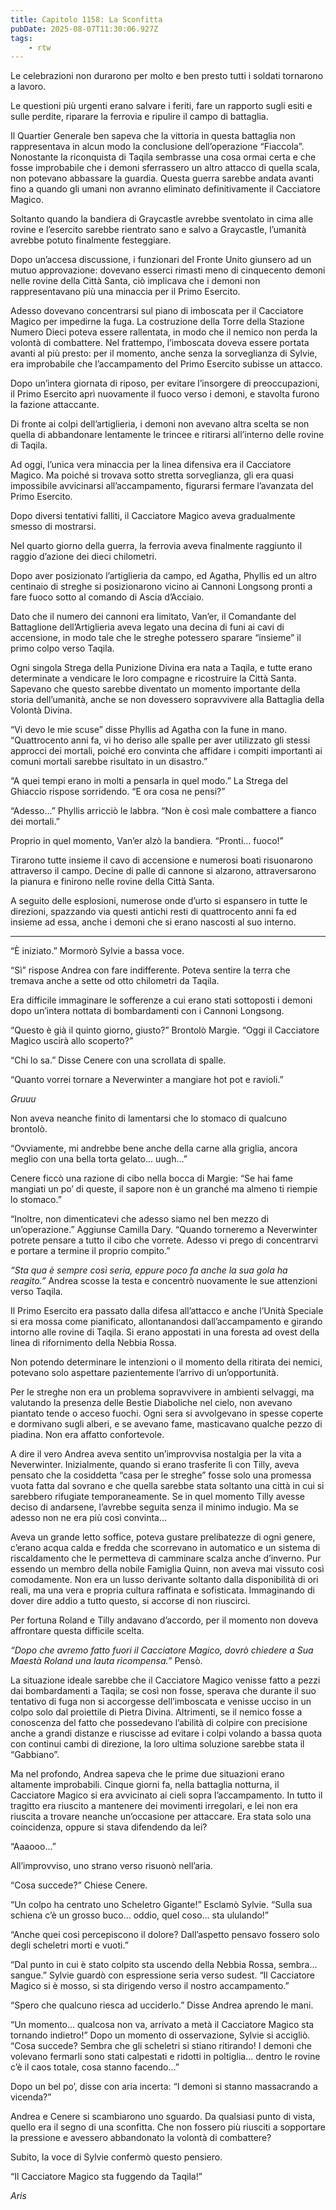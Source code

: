 ```yaml
---
title: Capitolo 1158: La Sconfitta
pubDate: 2025-08-07T11:30:06.927Z
tags:
    - rtw
---
```













Le celebrazioni non durarono per molto e ben presto tutti i soldati tornarono a lavoro.






Le questioni più urgenti erano salvare i feriti, fare un rapporto sugli esiti e sulle perdite, riparare la ferrovia e ripulire il campo di battaglia.






Il Quartier Generale ben sapeva che la vittoria in questa battaglia non rappresentava in alcun modo la conclusione dell’operazione “Fiaccola”. Nonostante la riconquista di Taqila sembrasse una cosa ormai certa e che fosse improbabile che i demoni sferrassero un altro attacco di quella scala, non potevano abbassare la guardia. Questa guerra sarebbe andata avanti fino a quando gli umani non avranno eliminato definitivamente il Cacciatore Magico.






Soltanto quando la bandiera di Graycastle avrebbe sventolato in cima alle rovine e l’esercito sarebbe rientrato sano e salvo a Graycastle, l’umanità avrebbe potuto finalmente festeggiare.






Dopo un’accesa discussione, i funzionari del Fronte Unito giunsero ad un mutuo approvazione: dovevano esserci rimasti meno di cinquecento demoni nelle rovine della Città Santa, ciò implicava che i demoni non rappresentavano più una minaccia per il Primo Esercito.






Adesso dovevano concentrarsi sul piano di imboscata per il Cacciatore Magico per impedirne la fuga. La costruzione della Torre della Stazione Numero Dieci poteva essere rallentata, in modo che il nemico non perda la volontà di combattere. Nel frattempo, l’imboscata doveva essere portata avanti al più presto: per il momento, anche senza la sorveglianza di Sylvie, era improbabile che l’accampamento del Primo Esercito subisse un attacco.






Dopo un’intera giornata di riposo, per evitare l’insorgere di preoccupazioni, il Primo Esercito aprì nuovamente il fuoco verso i demoni, e stavolta furono la fazione attaccante.






Di fronte ai colpi dell’artiglieria, i demoni non avevano altra scelta se non quella di abbandonare lentamente le trincee e ritirarsi all’interno delle rovine di Taqila.






Ad oggi, l’unica vera minaccia per la linea difensiva era il Cacciatore Magico. Ma poiché si trovava sotto stretta sorveglianza, gli era quasi impossibile avvicinarsi all’accampamento, figurarsi fermare l’avanzata del Primo Esercito.






Dopo diversi tentativi falliti, il Cacciatore Magico aveva gradualmente smesso di mostrarsi.






Nel quarto giorno della guerra, la ferrovia aveva finalmente raggiunto il raggio d’azione dei dieci chilometri.






Dopo aver posizionato l’artiglieria da campo, ed Agatha, Phyllis ed un altro centinaio di streghe si posizionarono vicino ai Cannoni Longsong pronti a fare fuoco sotto al comando di Ascia d’Acciaio.






Dato che il numero dei cannoni era limitato, Van’er, il Comandante del Battaglione dell’Artiglieria aveva legato una decina di funi ai cavi di accensione, in modo tale che le streghe potessero sparare “insieme” il primo colpo verso Taqila.






Ogni singola Strega della Punizione Divina era nata a Taqila, e tutte erano determinate a vendicare le loro compagne e ricostruire la Città Santa. Sapevano che questo sarebbe diventato un momento importante della storia dell’umanità, anche se non dovessero sopravvivere alla Battaglia della Volontà Divina.






“Vi devo le mie scuse” disse Phyllis ad Agatha con la fune in mano. “Quattrocento anni fa, vi ho deriso alle spalle per aver utilizzato gli stessi approcci dei mortali, poiché ero convinta che affidare i compiti importanti ai comuni mortali sarebbe risultato in un disastro.”






“A quei tempi erano in molti a pensarla in quel modo.” La Strega del Ghiaccio rispose sorridendo. “E ora cosa ne pensi?”






“Adesso...” Phyllis arricciò le labbra. “Non è così male combattere a fianco dei mortali.”






Proprio in quel momento, Van’er alzò la bandiera. “Pronti... fuoco!”






Tirarono tutte insieme il cavo di accensione e numerosi boati risuonarono attraverso il campo. Decine di palle di cannone si alzarono, attraversarono la pianura e finirono nelle rovine della Città Santa.






A seguito delle esplosioni, numerose onde d’urto si espansero in tutte le direzioni, spazzando via questi antichi resti di quattrocento anni fa ed insieme ad essa, anche i demoni che si erano nascosti al suo interno.






***






“È iniziato.” Mormorò Sylvie a bassa voce.






“Sì” rispose Andrea con fare indifferente. Poteva sentire la terra che tremava anche a sette od otto chilometri da Taqila.






Era difficile immaginare le sofferenze a cui erano stati sottoposti i demoni dopo un’intera nottata di bombardamenti con i Cannoni Longsong.






“Questo è già il quinto giorno, giusto?” Brontolò Margie. “Oggi il Cacciatore Magico uscirà allo scoperto?”






“Chi lo sa.” Disse Cenere con una scrollata di spalle.






“Quanto vorrei tornare a Neverwinter a mangiare hot pot e ravioli.”






<em>Gruuu</em>






Non aveva neanche finito di lamentarsi che lo stomaco di qualcuno brontolò.






“Ovviamente, mi andrebbe bene anche della carne alla griglia, ancora meglio con una bella torta gelato... uugh...”






Cenere ficcò una razione di cibo nella bocca di Margie: “Se hai fame mangiati un po’ di queste, il sapore non è un granché ma almeno ti riempie lo stomaco.”






“Inoltre, non dimenticatevi che adesso siamo nel ben mezzo di un’operazione.” Aggiunse Camilla Dary. “Quando torneremo a Neverwinter potrete pensare a tutto il cibo che vorrete. Adesso vi prego di concentrarvi e portare a termine il proprio compito.”






<em>“Sta qua è sempre così seria, eppure poco fa anche la sua gola ha reagito.” </em>Andrea scosse la testa e concentrò nuovamente le sue attenzioni verso Taqila.






Il Primo Esercito era passato dalla difesa all’attacco e anche l’Unità Speciale si era mossa come pianificato, allontanandosi dall’accampamento e girando intorno alle rovine di Taqila. Si erano appostati in una foresta ad ovest della linea di rifornimento della Nebbia Rossa.






Non potendo determinare le intenzioni o il momento della ritirata dei nemici, potevano solo aspettare pazientemente l’arrivo di un’opportunità.






Per le streghe non era un problema sopravvivere in ambienti selvaggi, ma valutando la presenza delle Bestie Diaboliche nel cielo, non avevano piantato tende o acceso fuochi. Ogni sera si avvolgevano in spesse coperte e dormivano sugli alberi, e se avevano fame, masticavano qualche pezzo di piadina. Non era affatto confortevole.






A dire il vero Andrea aveva sentito un’improvvisa nostalgia per la vita a Neverwinter. Inizialmente, quando si erano trasferite lì con Tilly, aveva pensato che la cosiddetta “casa per le streghe” fosse solo una promessa vuota fatta dal sovrano e che quella sarebbe stata soltanto una città in cui si sarebbero rifugiate temporaneamente. Se in quel momento Tilly avesse deciso di andarsene, l’avrebbe seguita senza il minimo indugio. Ma se adesso non ne era più così convinta...






Aveva un grande letto soffice, poteva gustare prelibatezze di ogni genere, c’erano acqua calda e fredda che scorrevano in automatico e un sistema di riscaldamento che le permetteva di camminare scalza anche d’inverno. Pur essendo un membro della nobile Famiglia Quinn, non aveva mai vissuto così comodamente. Non era un lusso derivante soltanto dalla disponibilità di ori reali, ma una vera e propria cultura raffinata e sofisticata. Immaginando di dover dire addio a tutto questo, si accorse di non riuscirci.






Per fortuna Roland e Tilly andavano d’accordo, per il momento non doveva affrontare questa difficile scelta.






<em>“Dopo che avremo fatto fuori il Cacciatore Magico, dovrò chiedere a Sua Maestà Roland una lauta ricompensa.” </em>Pensò.






La situazione ideale sarebbe che il Cacciatore Magico venisse fatto a pezzi dai bombardamenti a Taqila; se così non fosse, sperava che durante il suo tentativo di fuga non si accorgesse dell’imboscata e venisse ucciso in un colpo solo dal proiettile di Pietra Divina. Altrimenti, se il nemico fosse a conoscenza del fatto che possedevano l’abilità di colpire con precisione anche a grandi distanze e riuscisse ad evitare i colpi volando a bassa quota con continui cambi di direzione, la loro ultima soluzione sarebbe stata il “Gabbiano”.






Ma nel profondo, Andrea sapeva che le prime due situazioni erano altamente improbabili. Cinque giorni fa, nella battaglia notturna, il Cacciatore Magico si era avvicinato ai cieli sopra l’accampamento. In tutto il tragitto era riuscito a mantenere dei movimenti irregolari, e lei non era riuscita a trovare neanche un’occasione per attaccare. Era stata solo una coincidenza, oppure si stava difendendo da lei?






“Aaaooo...”






All’improvviso, uno strano verso risuonò nell’aria.






“Cosa succede?” Chiese Cenere.






“Un colpo ha centrato uno Scheletro Gigante!” Esclamò Sylvie. “Sulla sua schiena c’è un grosso buco... oddio, quel coso... sta ululando!”






“Anche quei cosi percepiscono il dolore? Dall’aspetto pensavo fossero solo degli scheletri morti e vuoti.”






“Dal punto in cui è stato colpito sta uscendo della Nebbia Rossa, sembra... sangue.” Sylvie guardò con espressione seria verso sudest. “Il Cacciatore Magico si è mosso, si sta dirigendo verso il nostro accampamento.”






“Spero che qualcuno riesca ad ucciderlo.” Disse Andrea aprendo le mani.






“Un momento... qualcosa non va, arrivato a metà il Cacciatore Magico sta tornando indietro!” Dopo un momento di osservazione, Sylvie si accigliò. “Cosa succede? Sembra che gli scheletri si stiano ritirando! I demoni che volevano fermarli sono stati calpestati e ridotti in poltiglia... dentro le rovine c’è il caos totale, cosa stanno facendo...”






Dopo un bel po’, disse con aria incerta: “I demoni si stanno massacrando a vicenda?”






Andrea e Cenere si scambiarono uno sguardo. Da qualsiasi punto di vista, quello era il segno di una sconfitta. Che non fossero più riusciti a sopportare la pressione e avessero abbandonato la volontà di combattere?






Subito, la voce di Sylvie confermò questo pensiero.






“Il Cacciatore Magico sta fuggendo da Taqila!”






<em>Aris</em>


                                


                                



